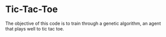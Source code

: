 # Tic-Tac-Toe
The objective of this code is to train through a genetic algorithm, an agent that plays well to tic tac toe.
